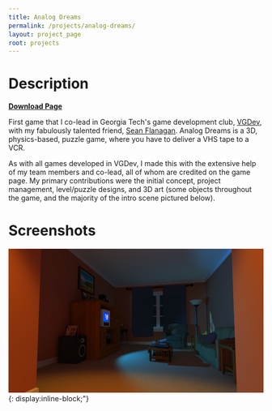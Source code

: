 ```yaml
---
title: Analog Dreams
permalink: /projects/analog-dreams/
layout: project_page
root: projects
---
```


# Description

[**Download Page**](vgdev.gtorg.gatech.edu/game/analog-dreams/)

First game that I co-lead in Georgia Tech's game development club, [VGDev](http://vgdev.com), with my fabulously talented friend, [Sean Flanagan](insertlinkhere). Analog Dreams is a 3D, physics-based, puzzle game, where you have to deliver a VHS tape to a VCR. 

As with all games developed in VGDev, I made this with the extensive help of my team members and co-lead, all of whom are credited on the game page. My primary contributions were the initial concept, project management, level/puzzle designs, and 3D art (some objects throughout the game, and the majority of the intro scene pictured below).

# Screenshots

![demo](/images/analog_screenshot1.jpg){: display:inline-block;"}


